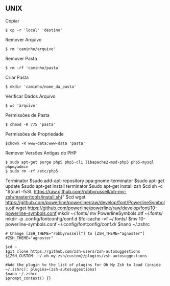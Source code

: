 ## UNIX

Copiar

    $ cp -r 'local' 'destino'

Remover Arquivo

    $ rm 'caminho/arquivo'

Remover Pasta 

    $ rm -rf 'caminho/pasta'

Criar Pasta

    $ mkdir 'caminho/nome_da_pasta'

Verificar Dados Arquivo

    $ wc 'arquivo'

Permissões de Pasta 

    $ chmod -R 775 'pasta'  

Permissões de Propriedade

    $chown -R www-data:www-data 'pasta'

Remover Versões Antigas do PHP
    
    $ sudo apt-get purge php5 php5-cli libapache2-mod-php5 php5-mysql phpmyadmin
    $ sudo rm -rf /etc/php5
    
Terminator
    $sudo add-apt-repository ppa:gnome-terminator
    $sudo apt-get update
    $sudo apt-get install terminator
    $sudo apt-get install zsh
    $cd 
    sh -c "$(curl -fsSL https://raw.github.com/robbyrussell/oh-my-zsh/master/tools/install.sh)"
    $cd
    wget https://github.com/powerline/powerline/raw/develop/font/PowerlineSymbols.otf
    wget https://github.com/powerline/powerline/raw/develop/font/10-powerline-symbols.conf
    mkdir ~/.fonts/
    mv PowerlineSymbols.otf ~/.fonts/
    mkdir -p .config/fontconfig/conf.d
    $fc-cache -vf ~/.fonts/
    $mv 10-powerline-symbols.conf ~/.config/fontconfig/conf.d/
    $nano ~/.zshrc
    
    # Change [ZSH_THEME="robbyrussell"] to [ZSH_THEME="agnoster"]
    #ZSH_THEME="agnoster"
    
    $cd ~
    $git clone https://github.com/zsh-users/zsh-autosuggestions ${ZSH_CUSTOM:-~/.oh-my-zsh/custom}/plugins/zsh-autosuggestions
    
    #Add the plugin to the list of plugins for Oh My Zsh to load (inside ~/.zshrc): plugins=(zsh-autosuggestions)
    $nano ~/.zshrc
    $prompt_context() {}
    
